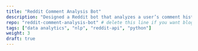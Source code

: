 ```yaml
---
title: "Reddit Comment Analysis Bot"
description: "Designed a Reddit bot that analyzes a user’s comment history and displays a graph of their most used words and their most active subreddits. "
repo: "reddit-comment-analysis-bot" # delete this line if you want blog-like posts for projects
tags: ["data analytics", "nlp", "reddit-api", "python"]
weight: 3
draft: true
---
```


